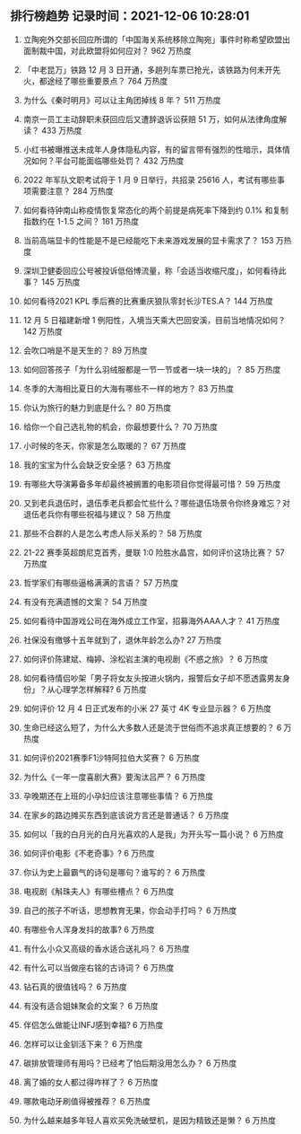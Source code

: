 
## 排行榜趋势 记录时间：2021-12-06 10:28:01
  
  1. 立陶宛外交部长回应所谓的「中国海关系统移除立陶宛」事件时称希望欧盟出面制裁中国，对此欧盟将如何应对？ 962 万热度
    
  2. 「中老昆万」铁路 12 月 3 日开通，多趟列车票已抢光，该铁路为何未开先火，都途经了哪些重要景点？ 764 万热度
    
  3. 为什么《秦时明月》可以让主角团掉线 8 年？ 511 万热度
    
  4. 南京一员工主动辞职未获回应后又遭辞退诉讼获赔 51 万，如何从法律角度解读？ 433 万热度
    
  5. 小红书被曝推送未成年人身体隐私内容，有的留言带有强烈的性暗示，具体情况如何？平台可能面临哪些处罚？ 432 万热度
    
  6. 2022 年军队文职考试将于 1 月 9 日举行，共招录 25616 人，考试有哪些事项需要注意？ 284 万热度
    
  7. 如何看待钟南山称疫情恢复常态化的两个前提是病死率下降到约 0.1% 和复制指数约在 1-1.5 之间？ 161 万热度
    
  8. 当前高端显卡的性能是不是已经能吃下未来游戏发展的显卡需求了？ 153 万热度
    
  9. 深圳卫健委回应公号被投诉低俗博流量，称「会适当收缩尺度」，如何看待此事？ 145 万热度
    
  10. 如何看待2021 KPL 季后赛的比赛重庆狼队零封长沙TES.A？ 144 万热度
    
  11. 12 月 5 日福建新增 1 例阳性，入境当天乘大巴回安溪，目前当地情况如何？ 142 万热度
    
  12. 会吹口哨是不是天生的？ 89 万热度
    
  13. 如何回答孩子「为什么羽绒服都是一节一节或者一块一块的」？ 85 万热度
    
  14. 冬季的大海相比夏日的大海有哪些不一样的地方？ 83 万热度
    
  15. 你认为旅行的魅力到底是什么？ 80 万热度
    
  16. 给你一个自己选礼物的机会，你最想要什么？ 70 万热度
    
  17. 小时候的冬天，你家是怎么取暖的？ 67 万热度
    
  18. 我的宝宝为什么会缺乏安全感？ 63 万热度
    
  19. 有哪些大导演筹备多年却最终被搁置的电影项目你觉得最可惜？ 59 万热度
    
  20. 又到老兵退伍时，退伍季老兵都会忙些什么？哪些退伍场景令你终身难忘？对退伍老兵你有哪些祝福与建议？ 58 万热度
    
  21. 那些不合群的人是怎么考虑人际关系的？ 58 万热度
    
  22. 21-22 赛季英超朗尼克首秀，曼联 1:0 险胜水晶宫，如何评价这场比赛？ 57 万热度
    
  23. 哲学家们有哪些逼格满满的言语？ 57 万热度
    
  24. 有没有充满遗憾的文案？ 54 万热度
    
  25. 如何看待中国游戏公司在海外成立工作室，招募海外AAA人才？ 41 万热度
    
  26. 社保没有缴够十五年就到了，退休年龄怎么办? 27 万热度
    
  27. 如何评价陈建斌、梅婷、涂松岩主演的电视剧《不惑之旅》？ 6 万热度
    
  28. 如何看待情侣吵架「男子将女友头按进火锅内，报警后女子却不愿透露男友身份」？从心理学怎样解释? 6 万热度
    
  29. 如何评价 12 月 4 日正式发布的小米 27 英寸 4K 专业显示器？ 6 万热度
    
  30. 生命已经这么短了，为什么大多数人还是流于世俗而不追求真正想要的？ 6 万热度
    
  31. 如何评价2021赛季F1沙特阿拉伯大奖赛？ 6 万热度
    
  32. 为什么《一年一度喜剧大赛》要淘汰吕严？ 6 万热度
    
  33. 孕晚期还在上班的小孕妇应该注意哪些事情？ 6 万热度
    
  34. 在家乡的路边摊买东西到底该说方言还是普通话？ 6 万热度
    
  35. 如何以「我的白月光的白月光喜欢的人是我」为开头写一篇小说？ 6 万热度
    
  36. 如何评价电影《不老奇事》? 6 万热度
    
  37. 你认为史上最霸气的诗句是哪句？谁写的？ 6 万热度
    
  38. 电视剧《斛珠夫人》有哪些槽点？ 6 万热度
    
  39. 自己的孩子不听话，思想教育无果，你会动手打吗？ 6 万热度
    
  40. 有哪些令人浑身发抖的故事? 6 万热度
    
  41. 有什么小众又高级的香水适合送礼吗？ 6 万热度
    
  42. 有什么可以当做座右铭的古诗词？ 6 万热度
    
  43. 钻石真的很值钱吗？ 6 万热度
    
  44. 有没有适合姐妹聚会的文案？ 6 万热度
    
  45. 伴侣怎么做能让INFJ感到幸福? 6 万热度
    
  46. 怎样可以让金钏活下来？ 6 万热度
    
  47. 碳排放管理师有用吗？已经考了怕后期没用怎么办？ 6 万热度
    
  48. 离了婚的女人都过得咋样了？ 6 万热度
    
  49. 哪款电动牙刷值得被推荐？ 6 万热度
    
  50. 为什么越来越多年轻人喜欢买免洗破壁机，是因为精致还是懒？ 6 万热度
    